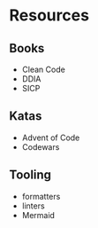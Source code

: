 # Resources

## Books
- Clean Code
- DDIA
- SICP

## Katas
- Advent of Code
- Codewars

## Tooling
- formatters
- linters
- Mermaid
